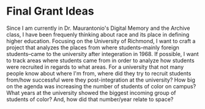 # Final Grant Ideas

Since I am currently in Dr. Maurantonio's Digital Memory and the Archive class, I have been frequenly thinking about race and its place in defining higher education. Focusing on the University of Richmond, I want to craft a project that analyzes the places from where students–mainly foreign students–came to the university after integeration in 1968. If possible, I want to track areas where students came from in order to analyze how students were recruited in regards to what areas. For a university that not many people know about where I'm from, where did they try to recruit students from/how successful were they post-integration at the university? How big on the agenda was increasing the number of students of color on campus? What years at the university showed the biggest incoming group of students of color? And, how did that number/year relate to space?
